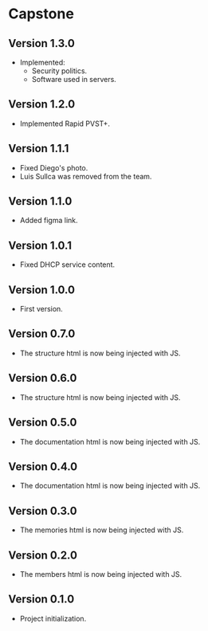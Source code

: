 # Capstone

## Version 1.3.0

- Implemented: 
  - Security politics.
  - Software used in servers.

## Version 1.2.0

- Implemented Rapid PVST+.

## Version 1.1.1

- Fixed Diego's photo.
- Luis Sullca was removed from the team.

## Version 1.1.0

- Added figma link.

## Version 1.0.1

- Fixed DHCP service content.

## Version 1.0.0

- First version.

## Version 0.7.0

- The structure html is now being injected with JS.

## Version 0.6.0

- The structure html is now being injected with JS.

## Version 0.5.0

- The documentation html is now being injected with JS.

## Version 0.4.0

- The documentation html is now being injected with JS.

## Version 0.3.0

- The memories html is now being injected with JS.

## Version 0.2.0

- The members html is now being injected with JS.

## Version 0.1.0

- Project initialization.
